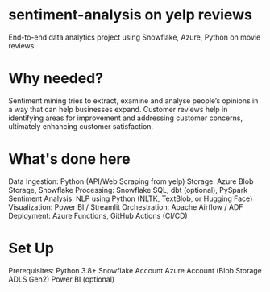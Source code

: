 # sentiment-analysis on yelp reviews
End-to-end data analytics project using Snowflake, Azure, Python on movie reviews. 

# Why needed?
Sentiment mining tries to extract, examine and analyse people’s opinions in a way that can help businesses expand. Customer reviews help in identifying areas for improvement and addressing customer concerns, ultimately enhancing customer satisfaction.

# What's done here
Data Ingestion: Python (API/Web Scraping from yelp) 
Storage: Azure Blob Storage, Snowflake
Processing: Snowflake SQL, dbt (optional), PySpark
Sentiment Analysis: NLP using Python (NLTK, TextBlob, or Hugging Face)
Visualization: Power BI / Streamlit
Orchestration: Apache Airflow / ADF
Deployment: Azure Functions, GitHub Actions (CI/CD)

# Set Up
Prerequisites:
Python 3.8+
Snowflake Account
Azure Account (Blob Storage ADLS Gen2)
Power BI (optional)

